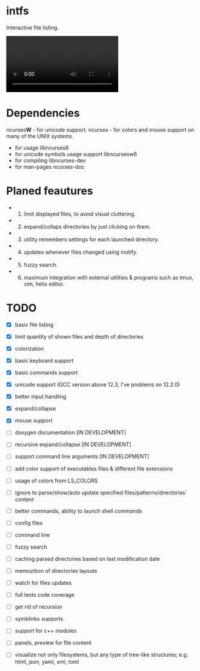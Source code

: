 # intfs
Interactive file listing.

![Animation](https://github.com/serkosal/intfl/blob/main/demo.mp4?raw=true)


# Dependencies
ncurses**W** - for unicode support.
ncurses      - for colors and mouse support on many of the UNIX systems. 

- for usage libncurses6 
- for unicode symbols usage support libncursesw6 
- for compiling libncurses-dev 
- for man-pages ncurses-doc

# Planed feautures

- 1. limit displayed files, to avoid visual cluttering.
- 2. expand/collaps directories by just clicking on them.
- 3. utility remembers settings for each launched directory.
- 4. updates whenever files changed using inotify.
- 5. fuzzy search.
- 6. maximum integration with external utilities & programs such as tmux, vim, helix editor.

# TODO

 - [x] basic file listing
 - [x] limit quantity of shown files and depth of directories 
 - [x] colorization
 - [x] basic keyboard support
 - [x] basic commands support

 - [x] unicode support (GCC version above 12.3, I've problems on 12.2.0)
 - [x] better input handling
 - [x] expand/collapse
 - [x] mouse support
 - [ ] doxygen documentation [IN DEVELOPMENT]
 - [ ] recursive expand/collapse [IN DEVELOPMENT]
 - [ ] support command line arguments [IN DEVELOPMENT]
 - [ ] add color support of executables files & different file extensions
 - [ ] usage of colors from LS_COLORS
 - [ ] ignore to parse/show/auto update specified files/patterns/directories' content


 - [ ] better commands, ability to launch shell commands

 - [ ] config files
 - [ ] command line
 - [ ] fuzzy search 
 - [ ] caching parsed directories based on last modification date
 - [ ] memozition of directories layouts
 - [ ] watch for files updates
 - [ ] full tests code coverage

 - [ ] get rid of recursion
 - [ ] symblinks supports 
 - [ ] support for c++ modules
 - [ ] panels, preview for file content

 - [ ] visualize not only filesystems, but any type of tree-like structures;
       e.g. html, json, yaml, xml, toml 